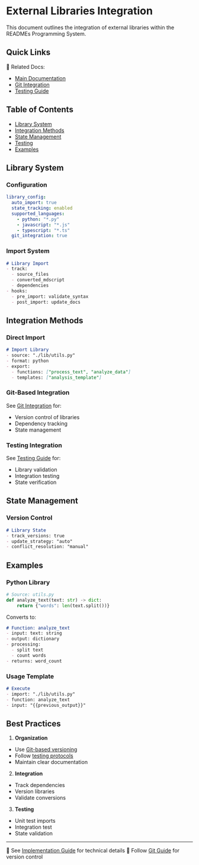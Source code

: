 # External Libraries Integration

This document outlines the integration of external libraries within the READMEs Programming System.

## Quick Links
📘 Related Docs:
- [Main Documentation](Rdm_documentation.md)
- [Git Integration](Rdm_git.md#dependency-tracking)
- [Testing Guide](Rdm_testing.md#integration-testing)

## Table of Contents
- [Library System](#library-system)
- [Integration Methods](#integration-methods)
- [State Management](#state-management)
- [Testing](#testing)
- [Examples](#examples)

## Library System

### Configuration
```yaml
library_config:
  auto_import: true
  state_tracking: enabled
  supported_languages:
    - python: "*.py"
    - javascript: "*.js"
    - typescript: "*.ts"
  git_integration: true
```

### Import System
```markdown
# Library Import
- track:
  - source_files
  - converted_mdscript
  - dependencies
- hooks:
  - pre_import: validate_syntax
  - post_import: update_docs
```

## Integration Methods

### Direct Import
```markdown
# Import Library
- source: "./lib/utils.py"
- format: python
- export:
  - functions: ["process_text", "analyze_data"]
  - templates: ["analysis_template"]
```

### Git-Based Integration
See [Git Integration](Rdm_git.md#external-libraries) for:
- Version control of libraries
- Dependency tracking
- State management

### Testing Integration
See [Testing Guide](Rdm_testing.md#integration-testing) for:
- Library validation
- Integration testing
- State verification

## State Management

### Version Control
```markdown
# Library State
- track_versions: true
- update_strategy: "auto"
- conflict_resolution: "manual"
```

## Examples

### Python Library
```python
# Source: utils.py
def analyze_text(text: str) -> dict:
    return {"words": len(text.split())}
```

Converts to:
```markdown
# Function: analyze_text
- input: text: string
- output: dictionary
- processing:
  - split text
  - count words
- returns: word_count
```

### Usage Template
```markdown
# Execute
- import: "./lib/utils.py"
- function: analyze_text
- input: "{{previous_output}}"
```

## Best Practices

1. **Organization**
- Use [Git-based versioning](Rdm_git.md#version-control)
- Follow [testing protocols](Rdm_testing.md#best-practices)
- Maintain clear documentation

2. **Integration**
- Track dependencies
- Version libraries
- Validate conversions

3. **Testing**
- Unit test imports
- Integration test
- State validation

---
📝 See [Implementation Guide](Rdm_implementation.md) for technical details
🔄 Follow [Git Guide](Rdm_git.md) for version control